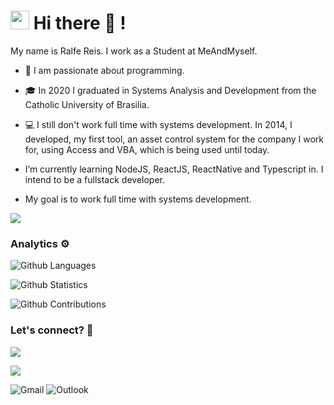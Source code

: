 
<h1><img src="https://emojis.slackmojis.com/emojis/images/1531849430/4246/blob-sunglasses.gif?1531849430" width="30"/> Hi there 👋 ! </h1>


My name is Ralfe Reis. I work as a Student at MeAndMyself.

- 💜 I am passionate about programming. 

- 🎓 In 2020 I graduated in Systems Analysis and Development from the Catholic University of Brasilia.

- 💻 I still don't work full time with systems development. In 2014, I developed, my first tool, an asset control system for the company I work for, using Access and VBA, which is being used until today.

- I’m currently learning NodeJS, ReactJS, ReactNative and Typescript in. I intend to be a fullstack developer.

- My goal is to work full time with systems development.

![](http://estruyf-github.azurewebsites.net/api/VisitorHit?user=ralfereis&repo=ralfereis&countColorcountColor)

### Analytics ⚙️

![Github Languages](https://github-readme-stats.vercel.app/api/top-langs/?username=ralfereis&layout=compact&count_private=true&show_icons=true&theme=dracula)

![Github Statistics](https://github-readme-stats.vercel.app/api/?username=ralfereis&count_private=true&show_icons=true&show_icons=true&theme=dracula)

![Github Contributions](https://github-readme-streak-stats.herokuapp.com/?user=ralfereis&hide_border=true&show_icons=true&theme=dracula)

### Let's connect? 🤝

<p align="left">

<a href="https://www.linkedin.com/in/ralfe-reis-8b0140a0/"><img src="https://img.shields.io/badge/-LinkedIn-0077B5?style=flat&logo=Linkedin&logoColor=white"/></a>

<a href="https://twitter.com/ralfe_reis"><img src="https://img.shields.io/badge/-Twitter-%231DA1F2?style=flat&logo=twitter&logoColor=white"/></a>

<img alt="Gmail" src="https://img.shields.io/badge/Gmail-D14836?style=flat&logo=gmail&logoColor=white&link=mailto:ralfe.cavalcante@gmail.com" />

<img alt="Outlook" src="https://img.shields.io/badge/Outlook-0078D4?style=flat&logo=microsoft-outlook&logoColor=white&link=mailto:ralfe-dev@outlook.com" />

</p>






